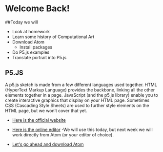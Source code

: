 # Welcome Back!

##Today we will
- Look at homework
- Learn some history of Computational Art
- Download Atom
  - Install packages
- Do P5.js examples
- Translate portrait into P5.js

## 

## P5.JS

A p5.js sketch is made from a few different languages used together. HTML (HyperText Markup Language) provides the backbone, linking all the other elements together in a page. JavaScript (and the p5.js library) enable you to create interactive graphics that display on your HTML page. Sometimes CSS (Cascading Style Sheets) are used to further style elements on the HTML page, but we won’t cover that yet.
- [Here is the official website](https://p5js.org/)

 - [Here is the online editor](http://alpha.editor.p5js.org/)
 -We will use this today, but next week we will work directly from Atom (or your editor of choice).

 - [Let's go ahead and download Atom](https://atom.io/)
